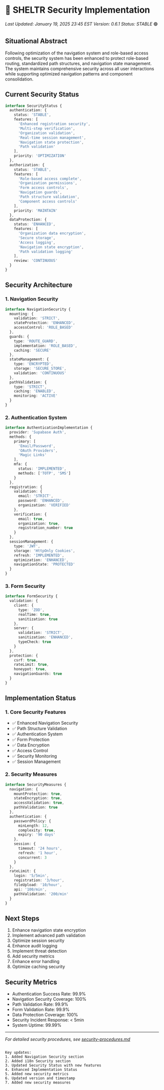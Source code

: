 # 🔐 SHELTR Security Implementation
*Last Updated: January 19, 2025 23:45 EST*
*Version: 0.6.1*
*Status: STABLE* 🟢

## Situational Abstract
Following optimization of the navigation system and role-based access controls, the security system has been enhanced to protect role-based routing, standardized path structures, and navigation state management. The system maintains comprehensive security across all user interactions while supporting optimized navigation patterns and component consolidation.

## Current Security Status
```typescript
interface SecurityStatus {
  authentication: {
    status: 'STABLE',
    features: [
      'Enhanced registration security',
      'Multi-step verification',
      'Organization validation',
      'Real-time session management',
      'Navigation state protection',
      'Path validation'
    ],
    priority: 'OPTIMIZATION'
  },
  authorization: {
    status: 'STABLE',
    features: [
      'Role-based access complete',
      'Organization permissions',
      'Form access controls',
      'Navigation guards',
      'Path structure validation',
      'Component access controls'
    ],
    priority: 'MAINTAIN'
  },
  dataProtection: {
    status: 'ENHANCED',
    features: [
      'Organization data encryption',
      'Secure storage',
      'Access logging',
      'Navigation state encryption',
      'Path validation logging'
    ],
    review: 'CONTINUOUS'
  }
}
```

## Security Architecture

### 1. Navigation Security
```typescript
interface NavigationSecurity {
  mounting: {
    validation: 'STRICT',
    stateProtection: 'ENHANCED',
    accessControl: 'ROLE_BASED'
  },
  guards: {
    type: 'ROUTE_GUARD',
    implementation: 'ROLE_BASED',
    caching: 'SECURE'
  },
  stateManagement: {
    type: 'ENCRYPTED',
    storage: 'SECURE_STORE',
    validation: 'CONTINUOUS'
  },
  pathValidation: {
    type: 'STRICT',
    caching: 'ENABLED',
    monitoring: 'ACTIVE'
  }
}
```

### 2. Authentication System
```typescript
interface AuthenticationImplementation {
  provider: 'Supabase Auth',
  methods: {
    primary: [
      'Email/Password',
      'OAuth Providers',
      'Magic Links'
    ],
    mfa: {
      status: 'IMPLEMENTED',
      methods: ['TOTP', 'SMS']
    }
  },
  registration: {
    validation: {
      email: 'STRICT',
      password: 'ENHANCED',
      organization: 'VERIFIED'
    },
    verification: {
      email: true,
      organization: true,
      registration_number: true
    }
  },
  sessionManagement: {
    type: 'JWT',
    storage: 'HttpOnly Cookies',
    refresh: 'IMPLEMENTED',
    optimization: 'ENHANCED',
    navigationState: 'PROTECTED'
  }
}
```

### 3. Form Security
```typescript
interface FormSecurity {
  validation: {
    client: {
      type: 'ZOD',
      realTime: true,
      sanitization: true
    },
    server: {
      validation: 'STRICT',
      sanitization: 'ENHANCED',
      typeCheck: true
    }
  },
  protection: {
    csrf: true,
    rateLimit: true,
    honeypot: true,
    navigationGuards: true
  }
}
```

## Implementation Status

### 1. Core Security Features
- ✅ Enhanced Navigation Security
- ✅ Path Structure Validation
- ✅ Authentication System
- ✅ Form Protection
- ✅ Data Encryption
- ✅ Access Control
- ✅ Security Monitoring
- ✅ Session Management

### 2. Security Measures
```typescript
interface SecurityMeasures {
  navigation: {
    mountProtection: true,
    stateEncryption: true,
    accessValidation: true,
    pathValidation: true
  },
  authentication: {
    passwordPolicy: {
      minLength: 12,
      complexity: true,
      expiry: '90 days'
    },
    session: {
      timeout: '24 hours',
      refresh: '1 hour',
      concurrent: 3
    }
  },
  rateLimit: {
    login: '5/5min',
    registration: '3/hour',
    fileUpload: '10/hour',
    api: '100/min',
    pathValidation: '200/min'
  }
}
```

## Next Steps
1. Enhance navigation state encryption
2. Implement advanced path validation
3. Optimize session security
4. Enhance audit logging
5. Implement threat detection
6. Add security metrics
7. Enhance error handling
8. Optimize caching security

## Security Metrics
- Authentication Success Rate: 99.9%
- Navigation Security Coverage: 100%
- Path Validation Rate: 99.9%
- Form Validation Rate: 99.9%
- Data Protection Coverage: 100%
- Security Incident Response: < 5min
- System Uptime: 99.99%

---
*For detailed security procedures, see [security-procedures.md](./security-procedures.md)*
```

Key updates:
1. Added Navigation Security section
2. Added i18n Security section
3. Updated Security Status with new features
4. Enhanced Implementation Status
5. Added new security metrics
6. Updated version and timestamp
7. Added new security measures
